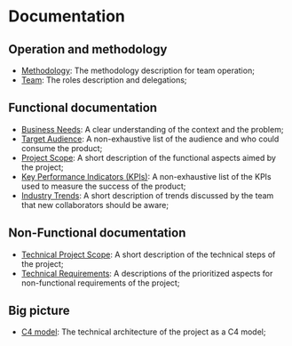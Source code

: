 # Documentation

## Operation and methodology

- [Methodology](./operation/methodology.md): The methodology description for team operation;
- [Team](./operation/team.md): The roles description and delegations;

## Functional documentation

- [Business Needs](./functional/business_needs.md): A clear understanding of the context and the problem;
- [Target Audience](./functional/target_audience.md): A non-exhaustive list of the audience and who could consume the product;
- [Project Scope](./functional/project_scope.md): A short description of the functional aspects aimed by the project;
- [Key Performance Indicators (KPIs)](./functional/kpis.md): A non-exhaustive list of the KPIs used to measure the success of the product;
- [Industry Trends](./functional/industry_trends.md): A short description of trends discussed by the team that new collaborators should be aware;

## Non-Functional documentation

- [Technical Project Scope](./non_functional/technical_project_scope.md): A short description of the technical steps of the project;
- [Technical Requirements](./non_functional/technical_requirements.md): A descriptions of the prioritized aspects for non-functional requirements of the project;

## Big picture

- [C4 model](./big_picture/c4_model.md): The technical architecture of the project as a C4 model;
